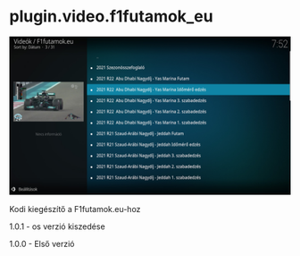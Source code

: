 # plugin.video.f1futamok_eu
![Logo](resources/screenshots/screenshot-3.jpg)

Kodi kiegészítő a F1futamok.eu-hoz

1.0.1 - os verzió kiszedése

1.0.0 - Első verzió
